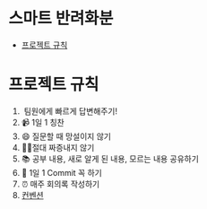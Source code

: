 # 스마트 반려화분
- [프로젝트 규칙](#프로젝트-규칙)

# 프로젝트 규칙
1.  팀원에게 빠르게 답변해주기! 
2. 📹 1일 1 칭찬
3. 😄 질문할 때 망설이지 않기
4. 🧘‍♂️절대 짜증내지 않기
5. 📚 공부 내용, 새로 알게 된 내용, 모르는 내용 공유하기
6. 📝 1일 1 Commit 꼭 하기
7. ⏰ 매주 회의록 작성하기
8. [컨벤션](https://lab.ssafy.com/s08-webmobile3-sub2/S08P12C202/-/blob/main/%EC%82%B0%EC%B6%9C%EB%AC%BC/convention.md?plain=0)


